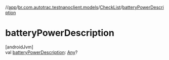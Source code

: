 //[app](../../../index.md)/[br.com.autotrac.testnanoclient.models](../index.md)/[CheckList](index.md)/[batteryPowerDescription](battery-power-description.md)

# batteryPowerDescription

[androidJvm]\
val [batteryPowerDescription](battery-power-description.md): [Any](https://kotlinlang.org/api/latest/jvm/stdlib/kotlin/-any/index.html)?
